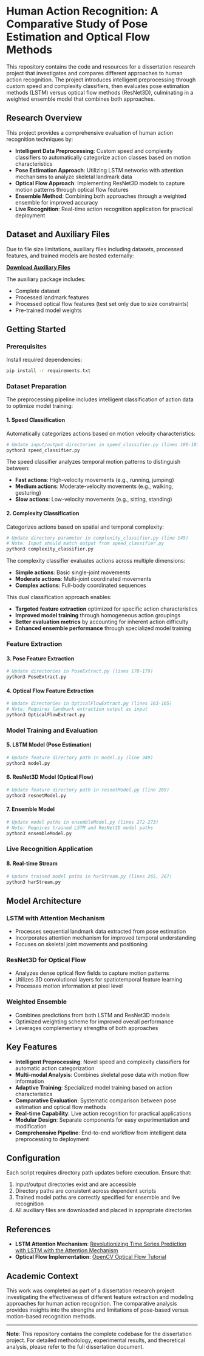 # Human Action Recognition: A Comparative Study of Pose Estimation and Optical Flow Methods

This repository contains the code and resources for a dissertation research project that investigates and compares different approaches to human action recognition. The project introduces intelligent preprocessing through custom speed and complexity classifiers, then evaluates pose estimation methods (LSTM) versus optical flow methods (ResNet3D), culminating in a weighted ensemble model that combines both approaches.

## Research Overview

This project provides a comprehensive evaluation of human action recognition techniques by:

- **Intelligent Data Preprocessing**: Custom speed and complexity classifiers to automatically categorize action classes based on motion characteristics
- **Pose Estimation Approach**: Utilizing LSTM networks with attention mechanisms to analyze skeletal landmark data
- **Optical Flow Approach**: Implementing ResNet3D models to capture motion patterns through optical flow features  
- **Ensemble Method**: Combining both approaches through a weighted ensemble for improved accuracy
- **Live Recognition**: Real-time action recognition application for practical deployment

## Dataset and Auxiliary Files

Due to file size limitations, auxiliary files including datasets, processed features, and trained models are hosted externally:

**[Download Auxiliary Files](https://zenodo.org/records/15127574)**

The auxiliary package includes:
- Complete dataset
- Processed landmark features  
- Processed optical flow features (test set only due to size constraints)
- Pre-trained model weights

## Getting Started

### Prerequisites

Install required dependencies:
```bash
pip install -r requirements.txt
```

### Dataset Preparation

The preprocessing pipeline includes intelligent classification of action data to optimize model training:

#### 1. Speed Classification
Automatically categorizes actions based on motion velocity characteristics:
```bash
# Update input/output directories in speed_classifier.py (lines 180-181)
python3 speed_classifier.py
```

The speed classifier analyzes temporal motion patterns to distinguish between:
- **Fast actions**: High-velocity movements (e.g., running, jumping)
- **Medium actions**: Moderate-velocity movements (e.g., walking, gesturing)
- **Slow actions**: Low-velocity movements (e.g., sitting, standing)

#### 2. Complexity Classification  
Categorizes actions based on spatial and temporal complexity:
```bash
# Update directory parameter in complexity_classifier.py (line 145)
# Note: Input should match output from speed_classifier.py
python3 complexity_classifier.py
```

The complexity classifier evaluates actions across multiple dimensions:
- **Simple actions**: Basic single-joint movements
- **Moderate actions**: Multi-joint coordinated movements
- **Complex actions**: Full-body coordinated sequences

This dual classification approach enables:
- **Targeted feature extraction** optimized for specific action characteristics
- **Improved model training** through homogeneous action groupings
- **Better evaluation metrics** by accounting for inherent action difficulty
- **Enhanced ensemble performance** through specialized model training

### Feature Extraction

#### 3. Pose Feature Extraction
```bash
# Update directories in PoseExtract.py (lines 178-179)
python3 PoseExtract.py
```

#### 4. Optical Flow Feature Extraction
```bash
# Update directories in OpticalFlowExtract.py (lines 163-165)
# Note: Requires landmark extraction output as input
python3 OpticalFlowExtract.py
```

### Model Training and Evaluation

#### 5. LSTM Model (Pose Estimation)
```bash
# Update feature directory path in model.py (line 349)
python3 model.py
```

#### 6. ResNet3D Model (Optical Flow)
```bash
# Update feature directory path in resnetModel.py (line 285)  
python3 resnetModel.py
```

#### 7. Ensemble Model
```bash
# Update model paths in ensembleModel.py (lines 272-273)
# Note: Requires trained LSTM and ResNet3D model paths
python3 ensembleModel.py
```

### Live Recognition Application

#### 8. Real-time Stream
```bash
# Update trained model paths in harStream.py (lines 265, 267)
python3 harStream.py
```

## Model Architecture

### LSTM with Attention Mechanism
- Processes sequential landmark data extracted from pose estimation
- Incorporates attention mechanism for improved temporal understanding
- Focuses on skeletal joint movements and positioning

### ResNet3D for Optical Flow
- Analyzes dense optical flow fields to capture motion patterns
- Utilizes 3D convolutional layers for spatiotemporal feature learning
- Processes motion information at pixel level

### Weighted Ensemble
- Combines predictions from both LSTM and ResNet3D models
- Optimized weighting scheme for improved overall performance
- Leverages complementary strengths of both approaches

## Key Features

- **Intelligent Preprocessing**: Novel speed and complexity classifiers for automatic action categorization
- **Multi-modal Analysis**: Combines skeletal pose data with motion flow information
- **Adaptive Training**: Specialized model training based on action characteristics
- **Comparative Evaluation**: Systematic comparison between pose estimation and optical flow methods
- **Real-time Capability**: Live action recognition for practical applications
- **Modular Design**: Separate components for easy experimentation and modification
- **Comprehensive Pipeline**: End-to-end workflow from intelligent data preprocessing to deployment

## Configuration

Each script requires directory path updates before execution. Ensure that:

1. Input/output directories exist and are accessible
2. Directory paths are consistent across dependent scripts
3. Trained model paths are correctly specified for ensemble and live recognition
4. All auxiliary files are downloaded and placed in appropriate directories

## References

- **LSTM Attention Mechanism**: [Revolutionizing Time Series Prediction with LSTM with the Attention Mechanism](https://drlee.io/revolutionizing-time-series-prediction-with-lstm-with-the-attention-mechanism-090833a19af9)
- **Optical Flow Implementation**: [OpenCV Optical Flow Tutorial](https://docs.opencv.org/3.4/d4/dee/tutorial_optical_flow.html)

## Academic Context

This work was completed as part of a dissertation research project investigating the effectiveness of different feature extraction and modeling approaches for human action recognition. The comparative analysis provides insights into the strengths and limitations of pose-based versus motion-based recognition methods.

---
**Note**: This repository contains the complete codebase for the dissertation project. For detailed methodology, experimental results, and theoretical analysis, please refer to the full dissertation document.
